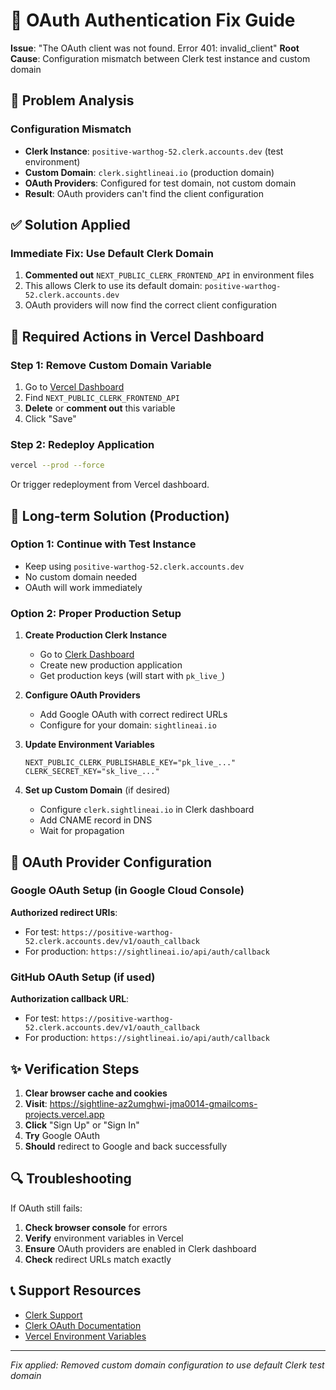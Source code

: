 # 🔐 OAuth Authentication Fix Guide

**Issue**: "The OAuth client was not found. Error 401: invalid_client"
**Root Cause**: Configuration mismatch between Clerk test instance and custom domain

## 🚨 Problem Analysis

### Configuration Mismatch
- **Clerk Instance**: `positive-warthog-52.clerk.accounts.dev` (test environment)
- **Custom Domain**: `clerk.sightlineai.io` (production domain)
- **OAuth Providers**: Configured for test domain, not custom domain
- **Result**: OAuth providers can't find the client configuration

## ✅ Solution Applied

### Immediate Fix: Use Default Clerk Domain
1. **Commented out** `NEXT_PUBLIC_CLERK_FRONTEND_API` in environment files
2. This allows Clerk to use its default domain: `positive-warthog-52.clerk.accounts.dev`
3. OAuth providers will now find the correct client configuration

## 🔧 Required Actions in Vercel Dashboard

### Step 1: Remove Custom Domain Variable
1. Go to [Vercel Dashboard](https://vercel.com/jma0014-gmailcoms-projects/sightline-ai/settings/environment-variables)
2. Find `NEXT_PUBLIC_CLERK_FRONTEND_API`
3. **Delete** or **comment out** this variable
4. Click "Save"

### Step 2: Redeploy Application
```bash
vercel --prod --force
```

Or trigger redeployment from Vercel dashboard.

## 🎯 Long-term Solution (Production)

### Option 1: Continue with Test Instance
- Keep using `positive-warthog-52.clerk.accounts.dev`
- No custom domain needed
- OAuth will work immediately

### Option 2: Proper Production Setup
1. **Create Production Clerk Instance**
   - Go to [Clerk Dashboard](https://dashboard.clerk.com)
   - Create new production application
   - Get production keys (will start with `pk_live_`)

2. **Configure OAuth Providers**
   - Add Google OAuth with correct redirect URLs
   - Configure for your domain: `sightlineai.io`

3. **Update Environment Variables**
   ```env
   NEXT_PUBLIC_CLERK_PUBLISHABLE_KEY="pk_live_..."
   CLERK_SECRET_KEY="sk_live_..."
   ```

4. **Set up Custom Domain** (if desired)
   - Configure `clerk.sightlineai.io` in Clerk dashboard
   - Add CNAME record in DNS
   - Wait for propagation

## 📝 OAuth Provider Configuration

### Google OAuth Setup (in Google Cloud Console)
**Authorized redirect URIs**:
- For test: `https://positive-warthog-52.clerk.accounts.dev/v1/oauth_callback`
- For production: `https://sightlineai.io/api/auth/callback`

### GitHub OAuth Setup (if used)
**Authorization callback URL**:
- For test: `https://positive-warthog-52.clerk.accounts.dev/v1/oauth_callback`
- For production: `https://sightlineai.io/api/auth/callback`

## ✨ Verification Steps

1. **Clear browser cache and cookies**
2. **Visit**: https://sightline-az2umghwi-jma0014-gmailcoms-projects.vercel.app
3. **Click** "Sign Up" or "Sign In"
4. **Try** Google OAuth
5. **Should** redirect to Google and back successfully

## 🔍 Troubleshooting

If OAuth still fails:
1. **Check browser console** for errors
2. **Verify** environment variables in Vercel
3. **Ensure** OAuth providers are enabled in Clerk dashboard
4. **Check** redirect URLs match exactly

## 📞 Support Resources
- [Clerk Support](https://clerk.com/support)
- [Clerk OAuth Documentation](https://clerk.com/docs/authentication/social-connections/oauth)
- [Vercel Environment Variables](https://vercel.com/docs/environment-variables)

---
*Fix applied: Removed custom domain configuration to use default Clerk test domain*